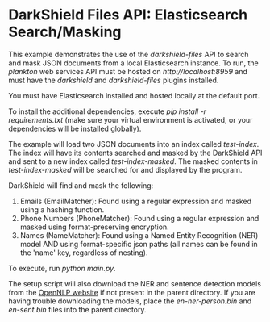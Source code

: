# DarkShield Files API: Elasticsearch Search/Masking

This example demonstrates the use of the *darkshield-files* API to search and mask JSON
documents from a local Elasticsearch instance. To run, the *plankton* web services API must be hosted on 
*http://localhost:8959* and must have the *darkshield* and *darkshield-files* plugins 
installed.

You must have Elasticsearch installed and hosted locally at the default port.

To install the additional dependencies, execute *pip install -r requirements.txt* 
(make sure your virtual environment is activated, or your dependencies will 
be installed globally).

The example will load two JSON documents into an index called *test-index*.
The index will have its contents searched and masked by the DarkShield API and sent to a new index
called *test-index-masked*.
The masked contents in *test-index-masked* will be searched for and displayed by the program.

DarkShield will find and mask the following:

1. Emails (EmailMatcher): Found using a regular expression and masked using a hashing
function.
2. Phone Numbers (PhoneMatcher): Found using a regular expression and masked using
format-preserving encryption.
3. Names (NameMatcher): Found using a Named Entity Recognition (NER) model AND using
format-specific json paths (all names can be found in the 'name' key, regardless
of nesting).

To execute, run *python main.py*.

The setup script will also download the NER and sentence detection models from 
the [OpenNLP website](http://opennlp.sourceforge.net/models-1.5/) if not present 
in the parent directory. If you are having trouble downloading the models, place 
the *en-ner-person.bin* and *en-sent.bin* files into the parent directory.